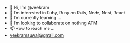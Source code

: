 - 👋 Hi, I’m @veekram
- 👀 I’m interested in Ruby, Ruby on Rails, Node, Nest, React
- 🌱 I’m currently learning ...
- 💞️ I’m looking to collaborate on nothing ATM
- 📫 How to reach me ...
-   veekramsuwal@gmail.com

<!---
veekram/veekram is a ✨ special ✨ repository because its `README.md` (this file) appears on your GitHub profile.
You can click the Preview link to take a look at your changes.
--->
